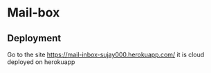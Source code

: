 # Mail-box



## Deployment

Go to the site https://mail-inbox-sujay000.herokuapp.com/ it is cloud deployed on herokuapp
